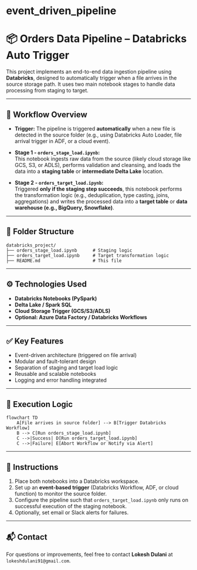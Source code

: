 # event_driven_pipeline
# 📦 Orders Data Pipeline – Databricks Auto Trigger

This project implements an end-to-end data ingestion pipeline using **Databricks**, designed to automatically trigger when a file arrives in the source storage path. It uses two main notebook stages to handle data processing from staging to target.

---

## 🚀 Workflow Overview

- **Trigger:** The pipeline is triggered **automatically** when a new file is detected in the source folder (e.g., using Databricks Auto Loader, file arrival trigger in ADF, or a cloud event).
  
- **Stage 1 - `orders_stage_load.ipynb`:**  
  This notebook ingests raw data from the source (likely cloud storage like GCS, S3, or ADLS), performs validation and cleansing, and loads the data into a **staging table** or **intermediate Delta Lake** location.

- **Stage 2 - `orders_target_load.ipynb`:**  
  Triggered **only if the staging step succeeds**, this notebook performs the transformation logic (e.g., deduplication, type casting, joins, aggregations) and writes the processed data into a **target table** or **data warehouse (e.g., BigQuery, Snowflake)**.

---

## 📁 Folder Structure

```
databricks_project/
├── orders_stage_load.ipynb      # Staging logic
├── orders_target_load.ipynb     # Target transformation logic
├── README.md                    # This file
```

---

## ⚙️ Technologies Used

- **Databricks Notebooks (PySpark)**
- **Delta Lake / Spark SQL**
- **Cloud Storage Trigger (GCS/S3/ADLS)**
- **Optional: Azure Data Factory / Databricks Workflows**

---

## ✅ Key Features

- Event-driven architecture (triggered on file arrival)
- Modular and fault-tolerant design
- Separation of staging and target load logic
- Reusable and scalable notebooks
- Logging and error handling integrated

---

## 🔄 Execution Logic

```
flowchart TD
    A[File arrives in source folder] --> B[Trigger Databricks Workflow]
    B --> C[Run orders_stage_load.ipynb]
    C -->|Success| D[Run orders_target_load.ipynb]
    C -->|Failure| E[Abort Workflow or Notify via Alert]
```

---

## 📝 Instructions

1. Place both notebooks into a Databricks workspace.
2. Set up an **event-based trigger** (Databricks Workflow, ADF, or cloud function) to monitor the source folder.
3. Configure the pipeline such that `orders_target_load.ipynb` only runs on successful execution of the staging notebook.
4. Optionally, set email or Slack alerts for failures.

---

## 📬 Contact

For questions or improvements, feel free to contact **Lokesh Dulani** at `lokeshdulani91@gmail.com`.
